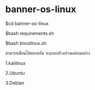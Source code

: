 # banner-os-linux


$cd banner-os-linux

$bash requirements.sh

$bash bnoslinux.sh

สามารถเขียนได้หลายอัน
จะมายกตัวอย่างแค่สามอย่าง

1.kalilinux

2.Ubuntu

3.Debian


